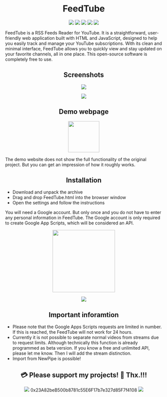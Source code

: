 <h1 align="center"><b>FeedTube</b></h1>

<p align="center">        
<a href="https://www.gnu.org/licenses/gpl-3.0" alt="License: GPLv3"><img src="https://img.shields.io/badge/License-GPLv3-brightgreen.svg"></a>  
<a href="" alt=""><img src="https://img.shields.io/badge/Platform-Browser-brightgreen.svg"></a>
<a href="" alt=""><img src="https://img.shields.io/badge/SW--Kind-HTML Page-brightgreen.svg"></a>
<a href="" alt=""><img src="https://img.shields.io/badge/Language-HTML+JS-brightgreen"></a> 
<a href="" alt=""><img src="https://img.shields.io/badge/Version-2025.03.06-blue"></a>
</p><p align="center">
        

FeedTube is a RSS Feeds Reader for YouTube. It is a straightforward, user-friendly web application built with HTML and JavaScript, designed to help you easily track and manage your YouTube subscriptions. With its clean and minimal interface, FeedTube allows you to quickly view and stay updated on your favorite channels, all in one place. This open-source software is completely free to use.

<h2 align="center"><b>Screenshots</b></h2>
<p align="center"><a href=""><img src="https://raw.githubusercontent.com/testertv/FeedTube/refs/heads/main/Screenshots/001.png?raw=true"></a></p>
<p align="center"><a href=""><img src="https://raw.githubusercontent.com/testertv/FeedTube/refs/heads/main/Screenshots/002.png?raw=true"></a></p>

<h2 align="center"><b>Demo webpage</b></h2>

<p align="center"> 
 <a href="https://testertv.github.io/FeedTube/" alt="License: GPLv3"><img src="https://img.shields.io/badge/Demo-brightgreen.svg" width="100"></a>  
 </p><p align="center">

The demo website does not show the full functionality of the original project. But you can get an impression of how it roughly works.


<h2 align="center"><b>Installation</b></h2>

- Download and unpack the archive
- Drag and drop FeedTube.html into the browser window
- Open the settings and follow the instructions

You will need a Google account. But only once and you do not have to enter any personal information in FeedTube.
The Google account is only required to create Google App Scripts, which will be considered an API.

<p align="center"> 
 <a href="https://github.com/testertv/FeedTube/raw/main/Releases/FeedTube_2025.03.06.zip" alt="License: GPLv3"><img src="https://img.shields.io/badge/Download-Last version-brightgreen.svg" width="200"></a>  
 </p><p align="center">
 

<p align="center"><a href=""><img src="https://raw.githubusercontent.com/testertv/FeedTube/refs/heads/main/Screenshots/003.png?raw=true"></a></p>

<h2 align="center"><b>Important inforamtion</b></h2>

- Please note that the Google Apps Scripts requests are limited in number. If this is reached, the FeedTube will not work for 24 hours.
- Currently it is not possible to separate normal videos from streams due to request limits. Although technically this function is already programmed as beta version. If you know a free and unlimited API, please let me know. Then I will add the stream distinction.
- Import from NewPipe is possible!

<h2 align="center"><b>💳 Please support my projects! 🤗 Thx.!!!</b></h2>
<p align="center">
<a href="" alt=""><img src="https://img.shields.io/badge/Ethereum-Wallet%20➡️-blue"></a>  0x23A82beB500b8781c55E6F17b7e327d85F7f4108 <a href="" alt=""><img src="https://img.shields.io/badge/-⬅️%20Wallet-blue"></a>
</p><p align="center">


